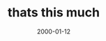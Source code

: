 ---
layout: base.njk
title : 'thats this much' 
view_title : 'None' 
year : '2000' 
date : '2000-01-12' 
img_file : '/drawing/thatsthis.png' 
html_file : 'thatsthis' 
next_html : 'butbilly.html' 
year_order : '15' 
permalink : "title/{{html_file}}.html"
---